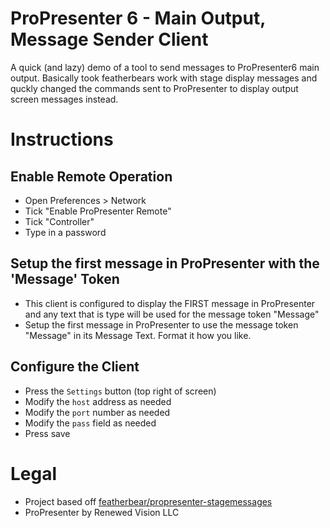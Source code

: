 # ProPresenter 6 - Main Output, Message Sender Client
A quick (and lazy) demo of a tool to send messages to ProPresenter6 main output.  Basically took featherbears work with stage display messages and quckly changed the commands sent to ProPresenter to display output screen messages instead.  

# Instructions
## Enable Remote Operation
* Open Preferences > Network
* Tick "Enable ProPresenter Remote"
* Tick "Controller"
* Type in a password

## Setup the first message in ProPresenter with the 'Message' Token
* This client is configured to display the FIRST message in ProPresenter and any text that is type will be used for the message token "Message"
* Setup the first message in ProPresenter to use the message token "Message" in its Message Text.  Format it how you like.

## Configure the Client
* Press the `Settings` button (top right of screen)
* Modify the `host` address as needed
* Modify the `port` number as needed
* Modify the `pass` field as needed
* Press save

# Legal
* Project based off [featherbear/propresenter-stagemessages](https://github.com/featherbear/propresenter-stagemessages)
* ProPresenter by Renewed Vision LLC

